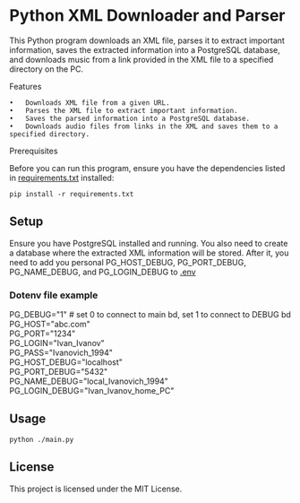# Python XML Downloader and Parser

This Python program downloads an XML file, parses it to extract important information, saves the extracted information into a PostgreSQL database, and downloads music from a link provided in the XML file to a specified directory on the PC.

Features

	•	Downloads XML file from a given URL.
	•	Parses the XML file to extract important information.
	•	Saves the parsed information into a PostgreSQL database.
	•	Downloads audio files from links in the XML and saves them to a specified directory.

Prerequisites

Before you can run this program, ensure you have the dependencies listed in [requirements.txt](requirements.txt) installed:

`pip install -r requirements.txt`

## Setup

Ensure you have PostgreSQL installed and running. You also need to create a database where the extracted XML information will be stored.
After it, you need to add you personal PG_HOST_DEBUG, PG_PORT_DEBUG, PG_NAME_DEBUG, and PG_LOGIN_DEBUG to [.env](.env)

### Dotenv file example
PG_DEBUG="1" # set 0 to connect to main bd, set 1 to connect to DEBUG bd\
PG_HOST="abc.com"\
PG_PORT="1234"\
PG_LOGIN="Ivan_Ivanov"\
PG_PASS="Ivanovich_1994"\
PG_HOST_DEBUG="localhost"\
PG_PORT_DEBUG="5432"\
PG_NAME_DEBUG="local_Ivanovich_1994"\
PG_LOGIN_DEBUG="Ivan_Ivanov_home_PC"


## Usage

`python ./main.py`

## License

This project is licensed under the MIT License.
